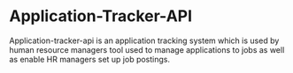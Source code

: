 # Application-Tracker-API
Application-tracker-api is an application tracking system which is used by human resource managers tool used to manage applications to jobs as well as enable HR managers set up job postings.
